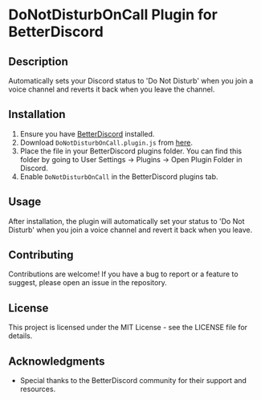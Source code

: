 # DoNotDisturbOnCall Plugin for BetterDiscord

## Description
Automatically sets your Discord status to 'Do Not Disturb' when you join a voice channel and reverts it back when you leave the channel.

## Installation
1. Ensure you have [BetterDiscord](https://betterdiscord.app/) installed.
2. Download `DoNotDisturbOnCall.plugin.js` from [here](https://github.com/KleinerCodeDrago/DoNotDisturbOnCall/raw/main/DoNotDisturbOnCall.plugin.js).
3. Place the file in your BetterDiscord plugins folder. You can find this folder by going to User Settings -> Plugins -> Open Plugin Folder in Discord.
4. Enable `DoNotDisturbOnCall` in the BetterDiscord plugins tab.

## Usage
After installation, the plugin will automatically set your status to 'Do Not Disturb' when you join a voice channel and revert it back when you leave.

## Contributing
Contributions are welcome! If you have a bug to report or a feature to suggest, please open an issue in the repository.

## License
This project is licensed under the MIT License - see the LICENSE file for details.

## Acknowledgments
- Special thanks to the BetterDiscord community for their support and resources.
